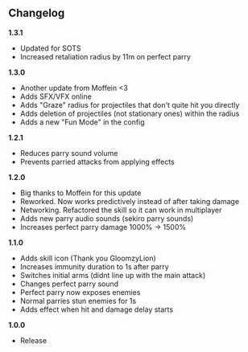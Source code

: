 ## Changelog

**1.3.1**

- Updated for SOTS
- Increased retaliation radius by 11m on perfect parry

**1.3.0**

- Another update from Moffein <3
- Adds SFX/VFX online
- Adds "Graze" radius for projectiles that don't quite hit you directly
- Adds deletion of projectiles (not stationary ones) within the radius
- Adds a new "Fun Mode" in the config

**1.2.1**

- Reduces parry sound volume
- Prevents parried attacks from applying effects

**1.2.0**

- Big thanks to Moffein for this update
- Reworked. Now works predictively instead of after taking damage
- Networking. Refactored the skill so it can work in multiplayer
- Adds new parry audio sounds (sekiro parry sounds)
- Increases perfect parry damage 1000% -> 1500%

**1.1.0**

- Adds skill icon (Thank you GloomzyLion)
- Increases immunity duration to 1s after parry
- Switches initial arms (didnt line up with the main attack)
- Changes perfect parry sound
- Perfect parry now exposes enemies
- Normal parries stun enemies for 1s
- Adds effect when hit and damage delay starts

**1.0.0**

- Release
